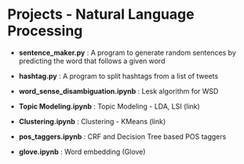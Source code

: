 # Projects - Natural Language Processing

- __sentence_maker.py__ : A program to generate random sentences by predicting the word that follows a given word 

- __hashtag.py__ : A program to split hashtags from a list of tweets

- __word_sense_disambiguation.ipynb__ : Lesk algorithm for WSD

- __Topic Modeling.ipynb__ : Topic Modeling - LDA, LSI (link)

- __Clustering.ipynb__ : Clustering - KMeans (link)

- __pos_taggers.ipynb__ : CRF and Decision Tree based POS taggers

- __glove.ipynb__ : Word embedding (Glove)
